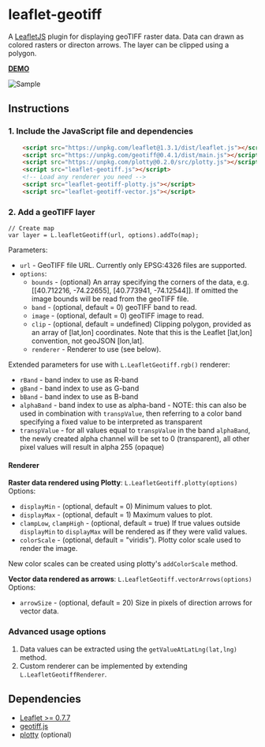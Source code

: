 # leaflet-geotiff
A [LeafletJS](http://www.leafletjs.com) plugin for displaying geoTIFF raster data.  Data can drawn as colored rasters or directon arrows.  The layer can be clipped using a polygon.

**[DEMO](https://stuartmatthews.github.io/leaflet-geotiff/)**

![Sample](https://stuartmatthews.github.io/leaflet-geotiff/example.png)

## Instructions

### 1. Include the JavaScript file and dependencies
```html
    <script src="https://unpkg.com/leaflet@1.3.1/dist/leaflet.js"></script>
    <script src="https://unpkg.com/geotiff@0.4.1/dist/main.js"></script>
    <script src="https://unpkg.com/plotty@0.2.0/src/plotty.js"></script>
    <script src="leaflet-geotiff.js"></script>
    <!-- Load any renderer you need -->
    <script src="leaflet-geotiff-plotty.js"></script>
    <script src="leaflet-geotiff-vector.js"></script>
```

### 2. Add a geoTIFF layer
```
// Create map
var layer = L.leafletGeotiff(url, options).addTo(map);
```

Parameters:
  * `url` - GeoTIFF file URL.  Currently only EPSG:4326 files are supported.
  * `options`:
    * `bounds` - (optional) An array specifying the corners of the data, e.g. [[40.712216, -74.22655], [40.773941, -74.12544]].  If omitted the image bounds will be read from the geoTIFF file.
    * `band` - (optional, default = 0) geoTIFF band to read.
    * `image` - (optional, default = 0) geoTIFF image to read.
    * `clip` - (optional, default = undefined) Clipping polygon, provided as an array of [lat,lon] coordinates.  Note that this is the Leaflet [lat,lon] convention, not geoJSON [lon,lat].
    * `renderer` - Renderer to use (see below).

Extended parameters for use with `L.LeafletGeotiff.rgb()` renderer:
  - `rBand` - band index to use as R-band
  - `gBand` - band index to use as G-band
  - `bBand` - band index to use as B-band
  - `alphaBand` - band index to use as alpha-band - NOTE: this can also be used in combination with `transpValue`, then referring to a color band specifying a fixed value to be interpreted as transparent
  - `transpValue` - for all values equal to `transpValue` in the band `alphaBand`, the newly created alpha channel will be set to 0 (transparent), all other pixel values will result in alpha 255 (opaque)

#### Renderer

**Raster data rendered using Plotty**: `L.LeafletGeotiff.plotty(options)`
Options:
- `displayMin` - (optional, default = 0) Minimum values to plot.
- `displayMax` - (optional, default = 1) Maximum values to plot.
- `clampLow`, `clampHigh` - (optional, default = true) If true values outside `displayMin` to `displayMax` will be rendered as if they were valid values.
- `colorScale` - (optional, default = "viridis").  Plotty color scale used to render the image.

New color scales can be created using plotty's `addColorScale` method.

**Vector data rendered as arrows**: `L.LeafletGeotiff.vectorArrows(options)` 
  Options:

  - `arrowSize` - (optional, default = 20) Size in pixels of direction arrows for vector data.

### Advanced usage options
1. Data values can be extracted using the `getValueAtLatLng(lat,lng)` method.
2. Custom renderer can be implemented by extending `L.LeafletGeotiffRenderer`.

## Dependencies

  * [Leaflet >= 0.7.7](http://leafletjs.com)
* [geotiff.js](https://github.com/constantinius/geotiff.js)
* [plotty](https://github.com/santilland/plotty) (optional)